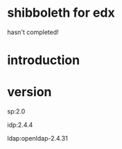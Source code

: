 shibboleth for edx
======

hasn't completed!

introduction
=======

version
=======
sp:2.0

idp:2.4.4

ldap:openldap-2.4.31

